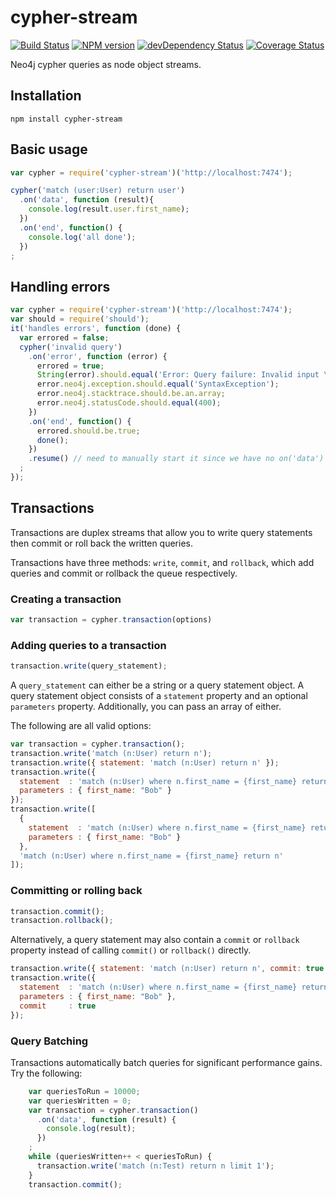 # cypher-stream
[![Build Status](https://travis-ci.org/brian-gates/cypher-stream.png?branch=master)](https://travis-ci.org/brian-gates/cypher-stream) [![NPM version](https://badge.fury.io/js/cypher-stream.png)](http://badge.fury.io/js/cypher-stream) [![devDependency Status](https://david-dm.org/brian-gates/cypher-stream.png?theme=shields.io)](https://david-dm.org/brian-gates/cypher-stream.png#info=devDependencies) [![Coverage Status](https://coveralls.io/repos/brian-gates/cypher-stream/badge.png?branch=coverage)](https://coveralls.io/r/brian-gates/cypher-stream)

Neo4j cypher queries as node object streams.

## Installation
```
npm install cypher-stream
```

## Basic usage

``` js
var cypher = require('cypher-stream')('http://localhost:7474');

cypher('match (user:User) return user')
  .on('data', function (result){
    console.log(result.user.first_name);
  })
  .on('end', function() {
    console.log('all done');
  })
;
```

## Handling errors
``` js
var cypher = require('cypher-stream')('http://localhost:7474');
var should = require('should');
it('handles errors', function (done) {
  var errored = false;
  cypher('invalid query')
    .on('error', function (error) {
      errored = true;
      String(error).should.equal('Error: Query failure: Invalid input \'i\': expected SingleStatement (line 1, column 1)\n"invalid query"\n ^');
      error.neo4j.exception.should.equal('SyntaxException');
      error.neo4j.stacktrace.should.be.an.array;
      error.neo4j.statusCode.should.equal(400);
    })
    .on('end', function() {
      errored.should.be.true;
      done();
    })
    .resume() // need to manually start it since we have no on('data')
  ;
});

```

## Transactions


Transactions are duplex streams that allow you to write query statements then commit or roll back the written queries.

Transactions have three methods: `write`, `commit`, and `rollback`, which add queries and commit or rollback the queue respectively.

### Creating a transaction

``` js
var transaction = cypher.transaction(options)
```

### Adding queries to a transaction

``` js
transaction.write(query_statement);
```

A `query_statement` can either be a string or a query statement object.  A query statement object consists of a `statement` property and an optional `parameters` property.  Additionally, you can pass an array of either.

The following are all valid options:

``` js
var transaction = cypher.transaction();
transaction.write('match (n:User) return n');
transaction.write({ statement: 'match (n:User) return n' });
transaction.write({
  statement  : 'match (n:User) where n.first_name = {first_name} return n',
  parameters : { first_name: "Bob" }
});
transaction.write([
  {
    statement  : 'match (n:User) where n.first_name = {first_name} return n',
    parameters : { first_name: "Bob" }
  },
  'match (n:User) where n.first_name = {first_name} return n'
]);
```

### Committing or rolling back


``` js
transaction.commit();
transaction.rollback();
```

Alternatively, a query statement may also contain a `commit` or `rollback` property instead of calling `commit()` or `rollback()` directly.

``` js
transaction.write({ statement: 'match (n:User) return n', commit: true });
transaction.write({
  statement  : 'match (n:User) where n.first_name = {first_name} return n',
  parameters : { first_name: "Bob" },
  commit     : true
});

```

### Query Batching

Transactions automatically batch queries for significant performance gains.  Try the following:

``` js
    var queriesToRun = 10000;
    var queriesWritten = 0;
    var transaction = cypher.transaction()
      .on('data', function (result) {
        console.log(result);
      })
    ;
    while (queriesWritten++ < queriesToRun) {
      transaction.write('match (n:Test) return n limit 1');
    }
    transaction.commit();
```
